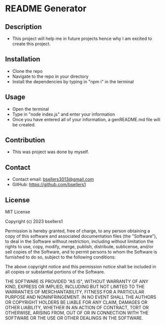 # README Generator

## Description
- This project will help me in future projects hence why I am excited to create this project.  
    
## Installation
- Clone the repo
- Navigate to the repo in your directory
- Install the dependencies by typing in "npm i" in the terminal
    
## Usage
- Open the terminal
- Type in "node index.js" and enter your information
- Once you have entered all of your information, a genREADME.md file will be created.
    
## Contribution
- This was project was done by myself.
    
## Contact
- Contact email: bsellers3013@gmail.com 
- GitHub: https://github.com/bsellers1
    
## License
MIT License

Copyright (c) 2023 bsellers1

Permission is hereby granted, free of charge, to any person obtaining a copy
of this software and associated documentation files (the "Software"), to deal
in the Software without restriction, including without limitation the rights
to use, copy, modify, merge, publish, distribute, sublicense, and/or sell
copies of the Software, and to permit persons to whom the Software is
furnished to do so, subject to the following conditions:

The above copyright notice and this permission notice shall be included in all
copies or substantial portions of the Software.

THE SOFTWARE IS PROVIDED "AS IS", WITHOUT WARRANTY OF ANY KIND, EXPRESS OR
IMPLIED, INCLUDING BUT NOT LIMITED TO THE WARRANTIES OF MERCHANTABILITY,
FITNESS FOR A PARTICULAR PURPOSE AND NONINFRINGEMENT. IN NO EVENT SHALL THE
AUTHORS OR COPYRIGHT HOLDERS BE LIABLE FOR ANY CLAIM, DAMAGES OR OTHER
LIABILITY, WHETHER IN AN ACTION OF CONTRACT, TORT OR OTHERWISE, ARISING FROM,
OUT OF OR IN CONNECTION WITH THE SOFTWARE OR THE USE OR OTHER DEALINGS IN THE
SOFTWARE.

